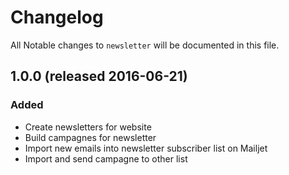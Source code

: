 # Changelog

All Notable changes to `newsletter` will be documented in this file.

## 1.0.0 (released 2016-06-21)

### Added
- Create newsletters for website
- Build campagnes for newsletter
- Import new emails into newsletter subscriber list on Mailjet
- Import and send campagne to other list
